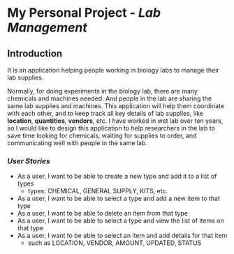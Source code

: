 
#  My Personal Project - ***Lab Management***

## Introduction

It is an application helping people working in biology labs to manage their lab supplies.

Normally, for doing experiments in the biology lab, there are many chemicals and machines needed. And people in the lab
are sharing the same lab supplies and machines. This application will help them coordinate with each other, and
to keep track all key details of lab supplies, like **location**, **quantities**, **vendors**, etc. I have worked in wet lab 
over ten years, so I would like to design this application to help researchers in the lab to save time looking
for chemicals, waiting for supplies to order, and communicating well with people in the same lab.  

### *User Stories*
- As a user, I want to be able to create a new type and add it to a list of types 
  - types: CHEMICAL, GENERAL SUPPLY, KITS, etc.
- As a user, I want to be able to select a type and add a new item to that type
- As a user, I want to be able to delete an item from that type
- As a user, I want to be able to select a type and view the list of items on that type
- As a user, I want to be able to select an item and add details for that item
   - such as LOCATION, VENDOR, AMOUNT, UPDATED, STATUS

    

    





